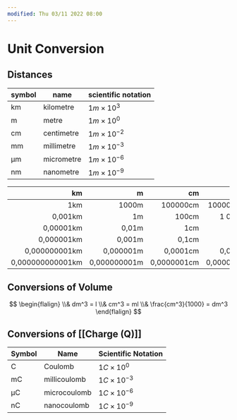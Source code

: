 ```yaml
---
modified: Thu 03/11 2022 08:00
---
```

# Unit Conversion
## Distances
| symbol | name       | scientific notation |
| ------ | ---------- | ------------------- |
| km     | kilometre  | $1m \times 10^{3}$           |
| m      | metre      | $1m \times 10^{0}$          |
| cm     | centimetre | $1m \times 10^{-2}$          |
| mm     | millimetre | $1m \times 10^{-3}$          |
| μm     | micrometre | $1m \times 10^{-6}$          |
| nm     | nanometre  | $1m \times 10^{-9}$          |


|               km |            m |          cm |         mm |           μm |              nm |
| ----------------:| ------------:| -----------:| ----------:| ------------:| ---------------:|
|              1km |        1000m |    100000cm |  1000000mm | 1000000000μm | 1000000000000nm |
|          0,001km |           1m |       100cm |    1 000mm |    1000000μm |    1000000000nm |
|        0,00001km |        0,01m |         1cm |       10mm |      10000μm |      10000000nm |
|       0,000001km |       0,001m |       0,1cm |        1mm |       1000μm |       1000000nm |
|    0,000000001km |    0,000001m |    0,0001cm |    0,001mm |          1μm |          1000nm |
| 0,000000000001km | 0,000000001m | 0,0000001cm | 0,000001mm |      0,001μm |             1nm |

## Conversions of Volume
$$
\begin{flalign}
\\& dm^3 = l
\\& cm^3 = ml
\\& \frac{cm^3}{1000} = dm^3
\end{flalign}
$$


## Conversions of [[Charge (Q)]]
| Symbol | Name         | Scientific Notation |
| ------ | ------------ | ------------------- |
| C      | Coulomb      | $1C \times 10^{0}$  |
| mC     | millicoulomb | $1C \times 10^{-3}$ |
| μC     | microcoulomb | $1C \times 10^{-6}$ |
| nC     | nanocoulomb  | $1C \times 10^{-9}$ |
